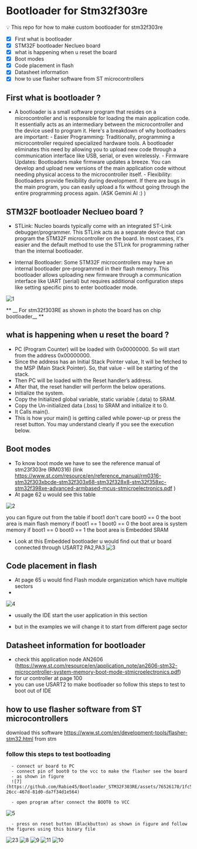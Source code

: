 # Bootloader for Stm32f303re

💡 This repo for how to make custom bootloader for stm32f303re

- [x] First what is bootloader
- [x] STM32F bootloader Neclueo board
- [x] what is happening when u reset the board
- [x] Boot modes
- [x] Code placement in flash
- [x] Datasheet information
- [x] how to use flasher software from ST microcontrollers

## First what is bootloader ?

- A bootloader is a small software program that resides on a microcontroller and is responsible for loading the main application code. It essentially acts as an intermediary between the microcontroller and the device used to program it.
  Here's a breakdown of why bootloaders are important: - Easier Programming: Traditionally, programming a microcontroller required specialized hardware tools. A bootloader eliminates this need by allowing you to upload new code through a communication interface like USB, serial, or even wirelessly. - Firmware Updates: Bootloaders make firmware updates a breeze. You can develop and upload new versions of the main application code without needing physical access to the microcontroller itself. - Flexibility: Bootloaders provide flexibility during development. If there are bugs in the main program, you can easily upload a fix without going through the entire programming process again.
  (ASK Gemini AI :) )

## STM32F bootloader Neclueo board ?

- STLink: Nucleo boards typically come with an integrated ST-Link debugger/programmer. This STLink acts as a separate device that can program the STM32F microcontroller on the board. In most cases, it's easier and the default method to use the STLink for programming rather than the internal bootloader.

- Internal Bootloader: Some STM32F microcontrollers may have an internal bootloader pre-programmed in their flash memory. This bootloader allows uploading new firmware through a communication interface like UART (serial) but requires additional configuration steps like setting specific pins to enter bootloader mode.

![1](https://github.com/Rabie45/Bootloader_STM32F303RE/assets/76526170/d2cb15fe-9b27-4266-98c4-ca65f96a2851)


  ** __ For stm32f303RE as shown in photo the board has on chip bootloader__ **

## what is happening when u reset the board ?

- PC (Program Counter) will be loaded with 0x00000000. So will start from the address 0x00000000.
- Since the address has an Initial Stack Pointer value, It will be fetched to the MSP (Main Stack Pointer). So, that value - will be starting of the stack.
- Then PC will be loaded with the Reset handler’s address.
- After that, the reset handler will perform the below operations.
- Initialize the system.
- Copy the Initialized global variable, static variable (.data) to SRAM.
- Copy the Un-initialized data (.bss) to SRAM and initialize it to 0.
- It Calls main().
- This is how your main() is getting called while power-up or press the reset button. You may understand clearly if you see the execution below.

## Boot modes

- To know boot mode we have to see the reference manual of stm23f303re (RM0316) (link https://www.st.com/resource/en/reference_manual/rm0316-stm32f303xbcde-stm32f303x68-stm32f328x8-stm32f358xc-stm32f398xe-advanced-armbased-mcus-stmicroelectronics.pdf )
- At page 62 u would see this table

![2](https://github.com/Rabie45/Bootloader_STM32F303RE/assets/76526170/d19503bc-05c8-4003-86bf-626f335991ab)


  you can figure out from the table
  if boot1 don't care boot0 == 0 the boot area is main flash memory
  if boot1 == 1 boot0 == 0 the boot area is system memory
  if boot1 == 0 boot0 == 1 the boot area is Embedded SRAM

- Look at this Embedded bootloader u would find out that ur board connected through USART2 PA2,PA3
![3](https://github.com/Rabie45/Bootloader_STM32F303RE/assets/76526170/3de06120-ec85-4ca0-8705-129d115c2c38)

## Code placement in flash

- At page 65 u would find Flash module organization which have multiple sectors
- 
![4](https://github.com/Rabie45/Bootloader_STM32F303RE/assets/76526170/fc490712-8110-4c02-90d3-3c174caffeea)

- usually the IDE start the user application in this section

- but in the examples we will change it to start from different page sector

## Datasheet information for bootloader

- check this application node AN2606 (https://www.st.com/resource/en/application_note/an2606-stm32-microcontroller-system-memory-boot-mode-stmicroelectronics.pdf)
- for ur controller at page 100
- you can use USART2 to make bootloader so follow this steps to test to boot out of IDE

## how to use flasher software from ST microcontrollers

download this software https://www.st.com/en/development-tools/flasher-stm32.html from stm

### follow this steps to test bootloading

      - connect ur board to PC
      - connect pin of boot0 to the vcc to make the flasher see the board
      - as shown in figure
      ![7](https://github.com/Rabie45/Bootloader_STM32F303RE/assets/76526170/1fc5fa8e-26cc-467d-81d0-da7f34d1e564)

      - open program after connect the BOOT0 to VCC
     
![5](https://github.com/Rabie45/Bootloader_STM32F303RE/assets/76526170/e36a7712-8bf6-4d11-a6a8-ac2d3d193401)

      - press on reset button (Blackbutton) as shown in figure and follow the figures using this binary file 
      
![23](https://github.com/Rabie45/Bootloader_STM32F303RE/assets/76526170/7a2716fd-82c9-411c-8852-df2eba535446)
![8](https://github.com/Rabie45/Bootloader_STM32F303RE/assets/76526170/1c56a108-cb49-42b1-9129-257be971670e)
![9](https://github.com/Rabie45/Bootloader_STM32F303RE/assets/76526170/db7a9e77-959f-4ff4-b12e-0fec7750f8bf)
![11](https://github.com/Rabie45/Bootloader_STM32F303RE/assets/76526170/d1645b88-897a-4d7b-a82d-309db4f19650)
![10](https://github.com/Rabie45/Bootloader_STM32F303RE/assets/76526170/622ff9d3-542d-4452-b228-df2113f0fad1)
